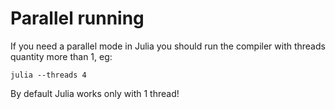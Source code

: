 # Parallel running

If you need a parallel mode in Julia you should run the compiler with threads quantity more than 1, eg:

~~~
julia --threads 4
~~~

By default Julia works only with 1 thread! 

